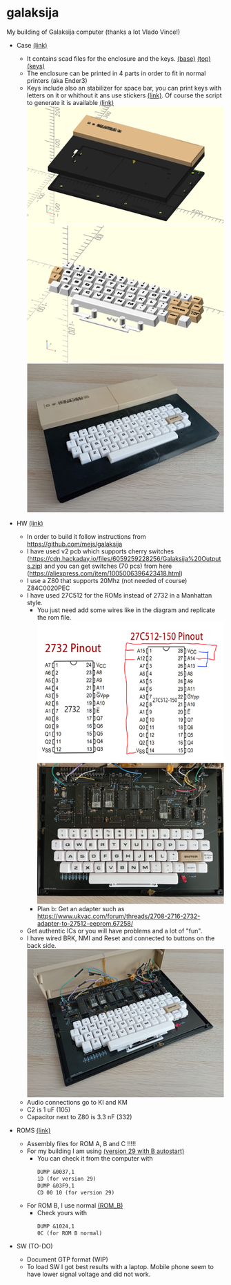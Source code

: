 # galaksija
My building of Galaksija computer (thanks a lot Vlado Vince!)

- Case [(link)](https://github.com/issalig/galaksija/tree/main/case)
  - It contains scad files for the enclosure and the keys. [(base)](https://github.com/issalig/galaksija/blob/main/case/galaksija_case_base.stl) [(top)](https://github.com/issalig/galaksija/blob/main/case/galaksija_case_top.stl) [(keys)](https://github.com/issalig/galaksija/blob/main/case/galaksija_keys.stl)
  - The enclosure can be printed in 4 parts in order to fit in normal printers (aka Ender3)
  - Keys include also an stabilizer for space bar, you can print keys with letters on it or whithout it ans use stickers [(link)](https://github.com/issalig/galaksija/blob/main/case/galaksija_letters.pdf). Of course the script to generate it is available [(link)](https://github.com/issalig/galaksija/blob/main/case/galaksija_letters.py)
  ![galaksija case](case/galaksija_case.png)
  ![galaksija keys](case/galaksija_keys.png)
  ![galaksija front](case/photos/galaksija_front.jpg)
  
- HW  [(link)](https://github.com/issalig/galaksija/tree/main/hw)
  - In order to build it follow instructions from https://github.com/mejs/galaksija
  - I have used v2 pcb which supports cherry switches (https://cdn.hackaday.io/files/6059259228256/Galaksija%20Outputs.zip) and you can get switches (70 pcs) from here (https://aliexpress.com/item/1005006396423418.html)
  - I use a Z80 that supports 20Mhz (not needed of course) Z84C0020PEC
  - I have used 27C512 for the ROMs instead of 2732 in a Manhattan style.
    - You just need add some wires like in the diagram and replicate the rom file.
    ![adapter](hw/2732_to_27c512.png)
    ![pcb](case/photos/galaksija_pcb.jpg)
    - Plan b: Get an adapter such as https://www.ukvac.com/forum/threads/2708-2716-2732-adapter-to-27512-eeprom.67258/
  - Get authentic ICs or you will have problems and a lot of "fun".
  - I have wired BRK, NMI and Reset and connected to buttons on the back side.
    ![pcb2](case/photos/galaksija_pcb2.jpg)
  - Audio connections go to KI and KM
  - C2 is 1 uF (105)
  - Capacitor next to Z80 is 3.3 nF (332)

- ROMS [(link)](https://github.com/issalig/galaksija/tree/main/roms)
  - Assembly files for ROM A, B and C !!!!!
  - For my building I am using [(version 29 with B autostart)](roms/original/ROM_A_with_ROM_B_init_ver_29.bin)
    - You can check it from the computer with
      ```basic
      DUMP &0037,1
      1D (for version 29)
      DUMP &03F9,1
      CD 00 10 (for version 29)
      ```
  - For ROM B, I use normal [(ROM_B)](roms/original/ROM_B.bin)
    - Check yours with
      ```basic
      DUMP &1024,1
      0C (for ROM B normal)
      ```          
  
- SW (TO-DO)
  - Document GTP format (WIP)
  - To load SW I got best results with a laptop. Mobile phone seem to have lower signal voltage and did not work.
